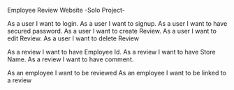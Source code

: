 Employee Review Website
  -Solo Project-

As a user I want to login.
As a user I want to signup.
As a user I want to have secured password.
As a user I want to create Review.
As a user I want to edit Review.
As a user I want to delete Review

As a review I want to have Employee Id.
As a review I want to have Store Name.
As a review I want to have comment.

As an employee I want to be reviewed
As an employee I want to be linked to a review


